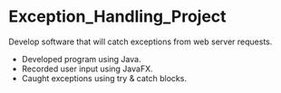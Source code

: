 # Exception_Handling_Project
Develop software that will catch exceptions from web server requests.
- Developed program using Java.
- Recorded user input using JavaFX.
- Caught exceptions using try & catch blocks.

